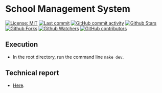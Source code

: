 
# **School Management System**

[![License: MIT](https://img.shields.io/badge/License-MIT-brightgreen.svg?label=license)](https://opensource.org/licenses/MIT) [![Last commit](https://img.shields.io/github/last-commit/lllrdgz/school-management-system.svg?style=flat)](https://github.com/lllrdgz/school-management-system/commits) [![GitHub commit activity](https://img.shields.io/github/commit-activity/m/lllrdgz/school-management-system)](https://github.com/lllrdgz/school-management-system/commits) [![Github Stars](https://img.shields.io/github/stars/lllrdgz/school-management-system?style=flat&logo=github)](https://github.com/lllrdgz/school-management-system) [![Github Forks](https://img.shields.io/github/forks/lllrdgz/school-management-system?style=flat&logo=github)](https://github.com/lllrdgz/school-management-system) [![Github Watchers](https://img.shields.io/github/watchers/lllrdgz/school-management-system?style=flat&logo=github)](https://github.com/lllrdgz/school-management-system) [![GitHub contributors](https://img.shields.io/github/contributors/lllrdgz/school-management-system)](https://github.com/lllrdgz/school-management-system/graphs/contributors)

## **Execution**

- In the root directory, run the command line `make dev`.

## **Technical report**

- [Here](./docs/technical-report/technical_report.md).
